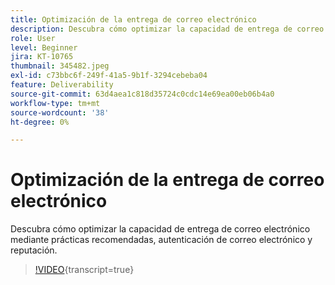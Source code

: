 ```yaml
---
title: Optimización de la entrega de correo electrónico
description: Descubra cómo optimizar la capacidad de entrega de correo electrónico mediante prácticas recomendadas, autenticación de correo electrónico y reputación.
role: User
level: Beginner
jira: KT-10765
thumbnail: 345482.jpeg
exl-id: c73bbc6f-249f-41a5-9b1f-3294cebeba04
feature: Deliverability
source-git-commit: 63d4aea1c818d35724c0cdc14e69ea00eb06b4a0
workflow-type: tm+mt
source-wordcount: '38'
ht-degree: 0%

---
```


# Optimización de la entrega de correo electrónico

Descubra cómo optimizar la capacidad de entrega de correo electrónico mediante prácticas recomendadas, autenticación de correo electrónico y reputación.

>[!VIDEO](https://video.tv.adobe.com/v/345482/?quality=12&learn=on){transcript=true}
